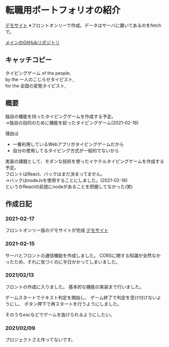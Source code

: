 # 転職用ポートフォリオの紹介

[デモサイト](http://ichir0roie.com/frontOnly/)
※フロントオンリーで作成。データはサーバに置いてあるのをfetchで。

[メインのGitHubリポジトリ](https://github.com/ichir0roie/FlarkTyping/)

## キャッチコピー

タイピングゲーム of the people,  
by the 一人のこじらせタイピスト,  
for the 全国の変態タイピスト,  

## 概要

独自の機能を持ったタイピングゲームを作成する予定。  
→独自の目的のために機能を絞ったタイピングゲーム(2021-02-18)  

理由は

+ 一番利用しているWebアプリがタイピングゲームだから
+ 自分の使用してるタイピング方式が一般的でないから

実装の課題として、モダンな技術を使ったイケテルタイピングゲームを作成する予定。  
フロントはReact、バックはまだ決まってません。  
→バックはnodeJsを使用することにしました。(2021-02-18)  
というかReactの前提にnodeがあることを把握してなかった(笑)

## 作成日記

### 2021-02-17

フロントオンリー版のデモサイトが完成
[デモサイト](http://ichir0roie.com/frontOnly/)

### 2021-02-15

サーバとフロントの通信機能を作成しました。
CORSに関する知識が全然なかったため、それに気づくのに半日かかってしまいました。

### 2021/02/13

フロントの作成に入りました。
基本的な機能の実装まで行いました。

ゲームスタートでテキスト判定を開始し、
ゲーム終了で判定を受け付けないようにし、
ボタン押下で再スタートを行うようにしました。

そのうちescなどでゲームを抜けられるようにしたい。

### 2021/02/09

プロジェクトさえ作ってないです。
